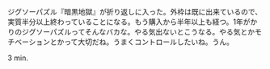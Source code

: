 ジグソーパズル『暗黒地獄』が折り返しに入った。外枠は既に出来ているので、実質半分以上終わっていることになる。もう購入から半年以上も経つ。1年がかりのジグソーパズルってそんなバカな。やる気出ないとこうなる。やる気とかモチベーションとかって大切だね。うまくコントロールしたいね。うん。

3 min.
